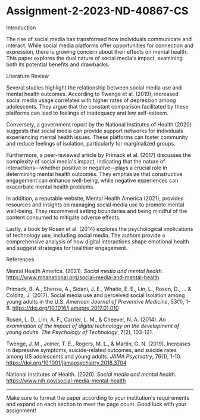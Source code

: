 # Assignment-2-2023-ND-40867-CS

Introduction

The rise of social media has transformed how individuals communicate and interact. While social media platforms offer opportunities for connection and expression, there is growing concern about their effects on mental health. This paper explores the dual nature of social media's impact, examining both its potential benefits and drawbacks.

Literature Review

Several studies highlight the relationship between social media use and mental health outcomes. According to Twenge et al. (2019), increased social media usage correlates with higher rates of depression among adolescents. They argue that the constant comparison facilitated by these platforms can lead to feelings of inadequacy and low self-esteem.

Conversely, a government report by the National Institutes of Health (2020) suggests that social media can provide support networks for individuals experiencing mental health issues. These platforms can foster community and reduce feelings of isolation, particularly for marginalized groups.

Furthermore, a peer-reviewed article by Primack et al. (2017) discusses the complexity of social media's impact, indicating that the nature of interactions—whether positive or negative—plays a crucial role in determining mental health outcomes. They emphasize that constructive engagement can enhance well-being, while negative experiences can exacerbate mental health problems.

In addition, a reputable website, Mental Health America (2021), provides resources and insights on managing social media use to promote mental well-being. They recommend setting boundaries and being mindful of the content consumed to mitigate adverse effects.

Lastly, a book by Rosen et al. (2014) explores the psychological implications of technology use, including social media. The authors provide a comprehensive analysis of how digital interactions shape emotional health and suggest strategies for healthier engagement.

References

Mental Health America. (2021). *Social media and mental health*. https://www.mhanational.org/social-media-and-mental-health

Primack, B. A., Shensa, A., Sidani, J. E., Whaite, E. E., Lin, L., Rosen, D., ... & Colditz, J. (2017). Social media use and perceived social isolation among young adults in the U.S. *American Journal of Preventive Medicine*, 53(1), 1-8. https://doi.org/10.1016/j.amepre.2017.01.010

Rosen, L. D., Lim, A. F., Carrier, L. M., & Cheever, N. A. (2014). *An examination of the impact of digital technology on the development of young adults*. *The Psychology of Technology*, 7(2), 103-121.

Twenge, J. M., Joiner, T. E., Rogers, M. L., & Martin, G. N. (2019). Increases in depressive symptoms, suicide-related outcomes, and suicide rates among US adolescents and young adults. *JAMA Psychiatry*, 76(1), 1-10. https://doi.org/10.1001/jamapsychiatry.2018.3704

National Institutes of Health. (2020). *Social media and mental health*. https://www.nih.gov/social-media-mental-health

---

Make sure to format the paper according to your institution's requirements and expand on each section to meet the page count. Good luck with your assignment!
